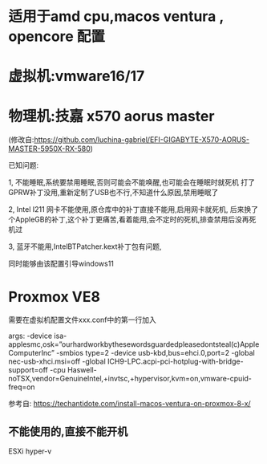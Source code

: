 # 适用于amd cpu,macos ventura , opencore 配置

# 虚拟机:vmware16/17

# 物理机:技嘉 x570 aorus master
(修改自:https://github.com/luchina-gabriel/EFI-GIGABYTE-X570-AORUS-MASTER-5950X-RX-580)

已知问题:

1, 不能睡眠,系统要禁用睡眠,否则可能会不能唤醒,也可能会在睡眠时就死机
    打了GPRW补丁没用,重新定制了USB也不行,不知道什么原因,禁用睡眠了

2, Intel I211 网卡不能使用,原仓库中的补丁直接不能用,启用网卡就死机,
  后来换了个AppleGB的补丁,这个补丁更痛苦,看着能用,会不定时的死机,排查禁用后没再死机过

3, 蓝牙不能用,IntelBTPatcher.kext补丁包有问题,

同时能够由该配置引导windows11

# Proxmox VE8
需要在虚拟机配置文件xxx.conf中的第一行加入

args: -device isa-applesmc,osk=”ourhardworkbythesewordsguardedpleasedontsteal(c)AppleComputerInc” -smbios type=2 -device usb-kbd,bus=ehci.0,port=2 -global nec-usb-xhci.msi=off -global ICH9-LPC.acpi-pci-hotplug-with-bridge-support=off -cpu Haswell-noTSX,vendor=GenuineIntel,+invtsc,+hypervisor,kvm=on,vmware-cpuid-freq=on

参考自: https://techantidote.com/install-macos-ventura-on-proxmox-8-x/


不能使用的,直接不能开机
-------------------------------
ESXi
hyper-v
